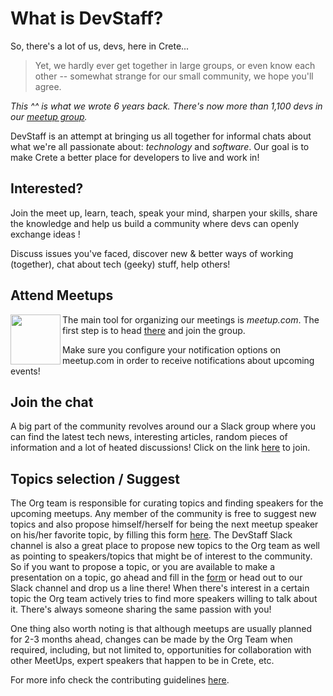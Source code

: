 # What is DevStaff?

So, there's a lot of us, devs, here in Crete... 

> Yet, we hardly ever get together in large groups, or even know each other -- somewhat strange for our small community, we hope you'll agree. 


_This ^^ is what we wrote 6 years back. There's now more than 1,100 devs in our [meetup group](https://www.meetup.com/devstaff/)._


DevStaff is an attempt at bringing us all together for informal chats about what we're all passionate about: _technology_ and _software_. Our goal is to make Crete a better place for developers to live and work in!

## Interested?

Join the meet up, learn, teach, speak your mind, sharpen your skills, share the knowledge and help us build a community where devs can openly exchange ideas ! 

Discuss issues you've faced, discover new & better ways of working (together), chat about tech (geeky) stuff, help others!

## Attend Meetups

<a href="https://www.meetup.com/devstaff/"><img src="images/meetup.png" align="left"  height="80" ></a>

The main tool for organizing our meetings is *meetup.com*. The first step is to head [there](https://www.meetup.com/devstaff/) and join the group. 

Make sure you configure your notification options on meetup.com in order to receive notifications about upcoming events!

## Join the chat
A big part of the community revolves around our a Slack group where you can find the latest tech news, interesting articles, random pieces of information and a lot of heated discussions! Click on the link [here](https://join.slack.com/t/devstaff/shared_invite/enQtNDYyNTI0NjUyMjczLWUyN2ZkOGJjYWQyMzU2MTE0MjViYTAxYWYxMjVlMzk2ZDk1N2I3ZGI2Y2MxMmMwN2JkNzY5MGUzMGRmN2NlNWM) to join. 

## Topics selection / Suggest

The Org team is responsible for curating topics and finding speakers for the upcoming meetups. Any member of the community is free to suggest new topics and also propose himself/herself for being the next meetup speaker on his/her favorite topic, by filling this form [here](https://docs.google.com/forms/d/e/1FAIpQLSd-xubuaYZIl0kl1B5wqy_nIE-Rq010OfUEfAdMyoSA6S9jAg/viewform). The DevStaff Slack channel is also a great place to propose new topics to the Org team as well as pointing to speakers/topics that might be of interest to the community. So if you want to propose a topic, or you are available to make a presentation on a topic, go ahead and fill in the [form](https://docs.google.com/forms/d/e/1FAIpQLSd-xubuaYZIl0kl1B5wqy_nIE-Rq010OfUEfAdMyoSA6S9jAg/viewform) or head out to our Slack channel and drop us a line there! When there's interest in a certain topic the Org team actively tries to find more speakers willing to talk about it. There's always someone sharing the same passion with you!

One thing also worth noting is that although meetups are usually planned for 2-3 months ahead, changes can be made by the Org Team when required, including, but not limited to, opportunities for collaboration with other MeetUps, expert speakers that happen to be in Crete, etc.

For more info check the contributing guidelines [here](CONTRIBUTING.md).
